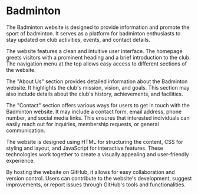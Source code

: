 # Badminton
The Badminton website is designed to provide information and promote the sport of badminton. It serves as a platform for badminton enthusiasts to stay updated on club activities, events, and contact details.

The website features a clean and intuitive user interface. The homepage greets visitors with a prominent heading and a brief introduction to the club. The navigation menu at the top allows easy access to different sections of the website.

The "About Us" section provides detailed information about the Badminton website. It highlights the club's mission, vision, and goals. This section may also include details about the club's history, achievements, and facilities.

The "Contact" section offers various ways for users to get in touch with the Badminton website. It may include a contact form, email address, phone number, and social media links. This ensures that interested individuals can easily reach out for inquiries, membership requests, or general communication.

The website is designed using HTML for structuring the content, CSS for styling and layout, and JavaScript for interactive features. These technologies work together to create a visually appealing and user-friendly experience.

By hosting the website on GitHub, it allows for easy collaboration and version control. Users can contribute to the website's development, suggest improvements, or report issues through GitHub's tools and functionalities.

